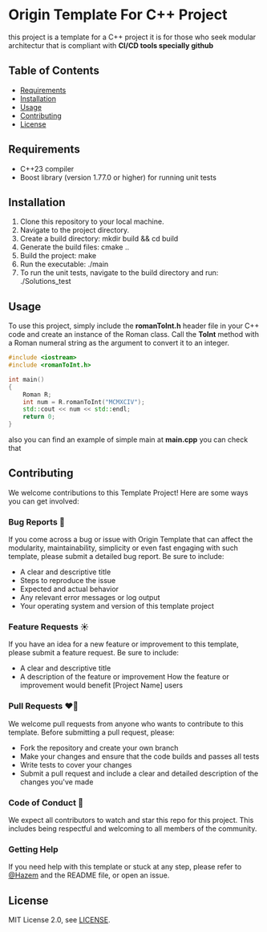 # Origin Template For C++ Project

this project is a template for a C++ project it is for those who seek modular architectur that is compliant with **CI/CD tools specially github**

## Table of Contents

- [Requirements](#requirements)
- [Installation](#installation)
- [Usage](#usage)
- [Contributing](#contributing)
- [License](#license)

## Requirements

- C++23 compiler
- Boost library (version 1.77.0 or higher) for running unit tests

## Installation

1. Clone this repository to your local machine.
2. Navigate to the project directory.
3. Create a build directory: mkdir build && cd build
4. Generate the build files: cmake ..
5. Build the project: make
6. Run the executable: ./main
7. To run the unit tests, navigate to the build directory and run: ./Solutions_test

## Usage

To use this project, simply include the **romanToInt.h** header file in your C++ code and create an instance of the Roman class. Call the **ToInt** method with a Roman numeral string as the argument to convert it to an integer.

```C++
#include <iostream>
#include <romanToInt.h>

int main()
{
    Roman R;
    int num = R.romanToInt("MCMXCIV");
    std::cout << num << std::endl;
    return 0;
}
```

also you can find an example of simple main at **main.cpp** you can check that

## Contributing

We welcome contributions to this Template Project! Here are some ways you can get involved:

### Bug Reports :lady_beetle:

If you come across a bug or issue with Origin Template that can affect the modularity, maintainability, simplicity or even fast engaging with such template, please submit a detailed bug report. Be sure to include:

- A clear and descriptive title
- Steps to reproduce the issue
- Expected and actual behavior
- Any relevant error messages or log output
- Your operating system and version of this template project

### Feature Requests :sunny:

If you have an idea for a new feature or improvement to this template, please submit a feature request. Be sure to include:

- A clear and descriptive title
- A description of the feature or improvement
How the feature or improvement would benefit [Project Name] users

### Pull Requests :heart_on_fire:

We welcome pull requests from anyone who wants to contribute to this template. Before submitting a pull request, please:

- Fork the repository and create your own branch
- Make your changes and ensure that the code builds and passes all tests
- Write tests to cover your changes
- Submit a pull request and include a clear and detailed description of the changes you've made

### Code of Conduct :wave:

We expect all contributors to watch and star this repo for this project. This includes being respectful and welcoming to all members of the community.

### Getting Help

If you need help with this template or stuck at any step, please refer to [@Hazem](https://www.linkedin.com/in/hazem-khaled-90898315a/) and the README file, or open an issue.

## License

MIT License 2.0, see [LICENSE](./LICENSE).
